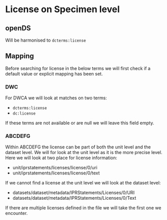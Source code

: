 # License on Specimen level

## openDS
Will be harmonised to `dcterms:license`

## Mapping
Before searching for license in the below terms we will first check if a default value or explicit mapping has been set.

### DWC
For DWCA we will look at matches on two terms:
- `dcterms:license`
- `dc:license`

If these terms are not available or are null we will leave this field empty.

### ABCDEFG
Within ABCDEFG the license can be part of both the unit level and the dataset level.
We will for look at the unit level as it is the more precise level.
Here we will look at two place for license information:
- unit/iprstatements/licenses/license/0/uri
- unit/iprstatements/licenses/license/0/text

If we cannot find a license at the unit level we will look at the dataset level:
- datasets/dataset/metadata/IPRStatements/Licenses/0/URI
- datasets/dataset/metadata/IPRStatements/Licenses/0/Text 

If there are multiple licenses defined in the file we will take the first one we encounter.